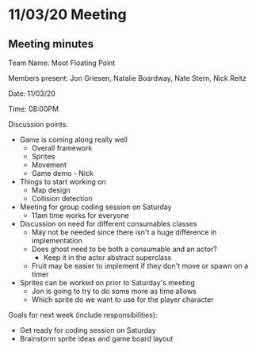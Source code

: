 # 11/03/20 Meeting

## Meeting minutes

Team Name: Moot Floating Point

Members present: Jon Griesen, Natalie Boardway, Nate Stern, Nick Reitz

Date: 11/03/20

Time: 08:00PM

Discussion points:

* Game is coming along really well
   - Overall framework 
   - Sprites
   - Movement
   - Game demo - Nick
* Things to start working on
   - Map design
   - Collision detection
* Meeting for group coding session on Saturday
   - 11am time works for everyone
* Discussion on need for different consumables classes
   - May not be needed since there isn't a huge difference in implementation
   - Does ghost need to be both a consumable and an actor?
       - Keep it in the actor abstract superclass
   - Fruit may be easier to implement if they don't move or spawn on a timer
* Sprites can be worked on prior to Saturday's meeting
   - Jon is going to try to do some more as time allows
   - Which sprite do we want to use for the player character

Goals for next week (include responsibilities):

* Get ready for coding session on Saturday
* Brainstorm sprite ideas and game board layout
